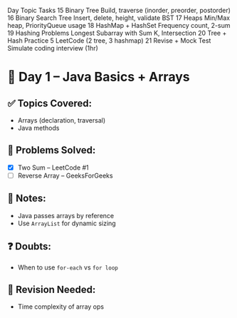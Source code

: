 Day	Topic	Tasks
15	Binary Tree	Build, traverse (inorder, preorder, postorder)
16	Binary Search Tree	Insert, delete, height, validate BST
17	Heaps	Min/Max heap, PriorityQueue usage
18	HashMap + HashSet	Frequency count, 2-sum
19	Hashing Problems	Longest Subarray with Sum K, Intersection
20	Tree + Hash Practice	5 LeetCode (2 tree, 3 hashmap)
21	Revise + Mock Test	Simulate coding interview (1hr)

# 📅 Day 1 – Java Basics + Arrays

## ✅ Topics Covered:
- Arrays (declaration, traversal)
- Java methods

## 🔗 Problems Solved:
- [x] Two Sum – LeetCode #1
- [ ] Reverse Array – GeeksForGeeks

## 🧠 Notes:
- Java passes arrays by reference
- Use `ArrayList` for dynamic sizing

## ❓ Doubts:
- When to use `for-each` vs `for loop`

## 🔁 Revision Needed:
- Time complexity of array ops
